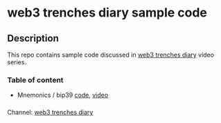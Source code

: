 # web3 trenches diary sample code

## Description

This repo contains sample code discussed in [web3 trenches diary](https://www.youtube.com/channel/UCr5ZxjRnZUMcwEnYLqqRZWQ) video series.

### Table of content
- Mnemonics / bip39 [code](https://github.com/sonsofcrypto/videosSampleCode/blob/master/bip39/bip39-vid.ipynb), [video](https://www.youtube.com/channel/UCr5ZxjRnZUMcwEnYLqqRZWQ)


###

Channel: [web3 trenches diary](https://www.youtube.com/channel/UCr5ZxjRnZUMcwEnYLqqRZWQ)
